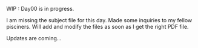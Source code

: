 WIP : Day00 is in progress.

I am missing the subject file for this day.
Made some inquiries to my fellow pisciners. Will add and modify the files as soon as I get the right PDF file.

Updates are coming...
